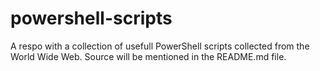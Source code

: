 # powershell-scripts
A respo with a collection of usefull PowerShell scripts collected from the World Wide Web. Source will be mentioned in the README.md file.

